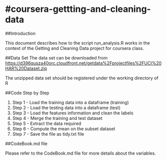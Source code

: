 #coursera-gettting-and-cleaning-data
===================================
##Introduction

This document describes how to the script run_analysis.R works in the context of the Getting and Cleaning Data project for coursera class.

##Data Set
The data set can be downloaded from https://d396qusza40orc.cloudfront.net/getdata%2Fprojectfiles%2FUCI%20HAR%20Dataset.zip 

The unzipped data set should be registered under the working directory of R

##Code Step by Step

1. Step 1 - Load the training data into a dataframe (training) 
2. Step 2 - Load the testing data into a dataframe (test)
3. Step 3 - Load the features information and clean the labels
4. Step 4 - Merge the training and test dataset
5. Step 5 - Extract the data required
6. Step 6 - Compute the mean on the subset dataset
7. Step 7 - Save the file as tidy.txt file

##CodeBook.md file 

Please refer to the CodeBook.md file for more details about the variables.

